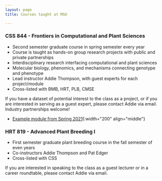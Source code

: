 ```yaml
---
layout: page
title: Courses taught at MSU

---
```


### CSS 844 - Frontiers in Computational and Plant Sciences

* Second semester graduate course in spring semester every year
* Course is taught as hands-on group research projects with public and private partnerships
* Interdisciplinary research interfacing computational and plant sciences 
* Molecular biology, phenomics, and mechanisms connecting genotype and phenotype
* Lead instructor Addie Thompson, with guest experts for each project/module
* Cross-listed with BMB, HRT, PLB, CMSE

If you have a dataset of potential interest to the class as a project, or if you are interested in serving as a guest expert, please contact Addie via email.
Industry partnerships welcome!

* [Example module from Spring 2021](/images/Course_Images/css844_sweet_corn.png){:width="200" align="middle"}

### HRT 819 - Advanced Plant Breeding I

* First semester graduate plant breeding course in the fall semester of even years
* Co-instructors Addie Thompson and Pat Edger
* Cross-listed with CSS

If you are interested in speaking to the class as a guest lecturer or in a career roundtable, please contact Addie via email.
